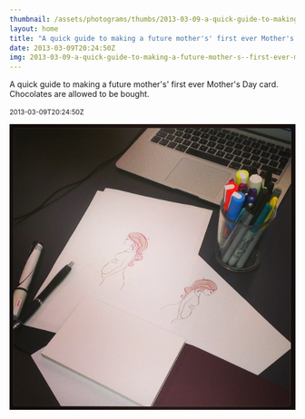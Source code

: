 ```yaml
---
thumbnail: /assets/photograms/thumbs/2013-03-09-a-quick-guide-to-making-a-future-mother-s--first-ever-mother-s-day-card--chocolates-are-allowed-to-be-bought-.jpg
layout: home
title: "A quick guide to making a future mother's' first ever Mother's Day card. Chocolates are allowed to be bought."
date: 2013-03-09T20:24:50Z
img: 2013-03-09-a-quick-guide-to-making-a-future-mother-s--first-ever-mother-s-day-card--chocolates-are-allowed-to-be-bought-.jpg
---
```


A quick guide to making a future mother's' first ever Mother's Day card. Chocolates are allowed to be bought.

<small>2013-03-09T20:24:50Z</small>

![A quick guide to making a future mother's' first ever Mother's Day card. Chocolates are allowed to be bought.](2013-03-09-a-quick-guide-to-making-a-future-mother-s--first-ever-mother-s-day-card--chocolates-are-allowed-to-be-bought-.jpg)
